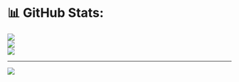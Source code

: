 # 📊 GitHub Stats:
![](https://github-readme-stats.vercel.app/api?username=Kozimbek1&theme=dark&hide_border=false&include_all_commits=false&count_private=false)<br/>
![](https://github-readme-streak-stats.herokuapp.com/?user=Kozimbek1&theme=dark&hide_border=false)<br/>
![](https://github-readme-stats.vercel.app/api/top-langs/?username=Kozimbek1&theme=dark&hide_border=false&include_all_commits=false&count_private=false&layout=compact)

---
[![](https://visitcount.itsvg.in/api?id=Kozimbek1&icon=0&color=0)](https://visitcount.itsvg.in)

<!-- Proudly created with GPRM ( https://gprm.itsvg.in ) -->
